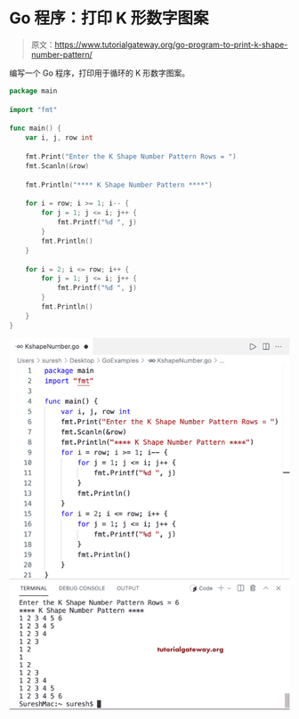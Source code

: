 # Go 程序：打印 K 形数字图案

> 原文：<https://www.tutorialgateway.org/go-program-to-print-k-shape-number-pattern/>

编写一个 Go 程序，打印用于循环的 K 形数字图案。

```go
package main

import "fmt"

func main() {
	var i, j, row int

	fmt.Print("Enter the K Shape Number Pattern Rows = ")
	fmt.Scanln(&row)

	fmt.Println("**** K Shape Number Pattern ****")

	for i = row; i >= 1; i-- {
		for j = 1; j <= i; j++ {
			fmt.Printf("%d ", j)
		}
		fmt.Println()
	}

	for i = 2; i <= row; i++ {
		for j = 1; j <= i; j++ {
			fmt.Printf("%d ", j)
		}
		fmt.Println()
	}
}
```

![Go Program to Print K Shape Number Pattern](img/daf4ae6d2fe9b379a573e638099bbad2.png)